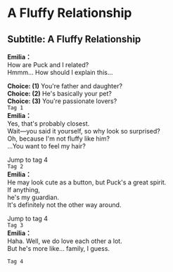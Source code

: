 # A Fluffy Relationship

  
## Subtitle: A Fluffy Relationship
  
**Emilia：**  
How are Puck and I related?  
Hmmm... How should I explain this...  
  
**Choice: (1)**  You're father and daughter?  
**Choice: (2)**  He's basically your pet?  
**Choice: (3)**  You're passionate lovers?  
`Tag 1`  
**Emilia：**  
Yes, that's probably closest.  
Wait—you said it yourself, so why look so surprised?  
Oh, because I'm not fluffy like him?  
 ...You want to feel my hair?  
  
Jump to tag 4  
`Tag 2`  
**Emilia：**  
He may look cute as a button, but Puck's a great spirit.  
If anything,  
 he's my guardian.  
It's definitely not the other way around.  
  
Jump to tag 4  
`Tag 3`  
**Emilia：**  
Haha. Well, we do love each other a lot.  
But he's more like... family, I guess.  
  
`Tag 4`  
